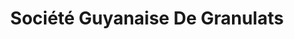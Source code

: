 ---
title: "Société Guyanaise De Granulats"
url: /cayenne/societe-guyanaise-de-granulats/
shop: commerce
---